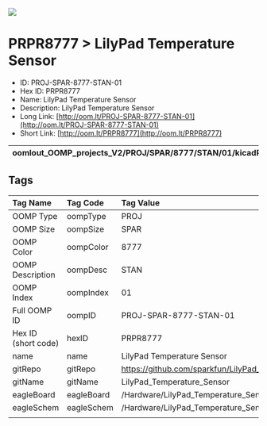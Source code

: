 


  
![][im]
# PRPR8777 > LilyPad Temperature Sensor

- ID: PROJ-SPAR-8777-STAN-01
- Hex ID: PRPR8777
- Name: LilyPad Temperature Sensor
- Description: LilyPad Temperature Sensor
- Long Link: [http://oom.lt/PROJ-SPAR-8777-STAN-01](http://oom.lt/PROJ-SPAR-8777-STAN-01)
- Short Link: [http://oom.lt/PRPR8777](http://oom.lt/PRPR8777)
  

|oomlout_OOMP_projects_V2/PROJ/SPAR/8777/STAN/01/kicadPcb3dFront.png|oomlout_OOMP_projects_V2/PROJ/SPAR/8777/STAN/01/kicadPcb3dBack.png|oomlout_OOMP_projects_V2/PROJ/SPAR/8777/STAN/01/kicadPcb3d.png||
| :---: | :---: | :---: | :---: |

## Tags
  

|Tag Name|Tag Code|Tag Value|
| :--- | :--- | :--- |
|OOMP Type|oompType|PROJ|
|OOMP Size|oompSize|SPAR|
|OOMP Color|oompColor|8777|
|OOMP Description|oompDesc|STAN|
|OOMP Index|oompIndex|01|
|Full OOMP ID|oompID|PROJ-SPAR-8777-STAN-01|
|Hex ID (short code)|hexID|PRPR8777|
|name|name|LilyPad Temperature Sensor|
|gitRepo|gitRepo|https://github.com/sparkfun/LilyPad_Temperature_Sensor|
|gitName|gitName|LilyPad_Temperature_Sensor|
|eagleBoard|eagleBoard|/Hardware/LilyPad_Temperature_Sensor.brd|
|eagleSchem|eagleSchem|/Hardware/LilyPad_Temperature_Sensor.sch|
||||



[im]: PROJ/SPAR/8777/STAN/01/kicadPcb3d_450.png

